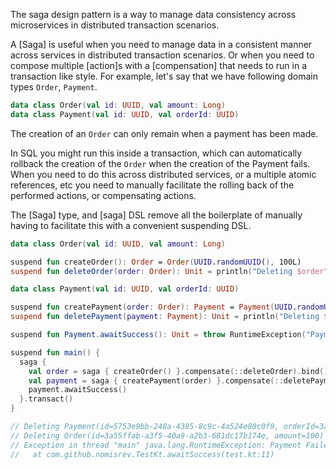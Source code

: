 The saga design pattern is a way to manage data consistency across microservices in distributed transaction scenarios.

A [Saga] is useful when you need to manage data in a consistent manner across services in distributed transaction scenarios.
Or when you need to compose multiple [action]s with a [compensation] that needs to run in a transaction like style.
For example, let's say that we have following domain types `Order`, `Payment`.

```kotlin
data class Order(val id: UUID, val amount: Long)
data class Payment(val id: UUID, val orderId: UUID)
```

The creation of an `Order` can only remain when a payment has been made.

In SQL you might run this inside a transaction, which can automatically rollback the creation of the `Order` when the creation of the Payment fails.
When you need to do this across distributed services, or a multiple atomic references, etc  you need to manually facilitate the rolling back of the performed actions, or compensating actions.

The [Saga] type, and [saga] DSL remove all the boilerplate of manually having to facilitate this with a convenient suspending DSL.

```kotlin
data class Order(val id: UUID, val amount: Long)

suspend fun createOrder(): Order = Order(UUID.randomUUID(), 100L)
suspend fun deleteOrder(order: Order): Unit = println("Deleting $order")

data class Payment(val id: UUID, val orderId: UUID)

suspend fun createPayment(order: Order): Payment = Payment(UUID.randomUUID(), order.id)
suspend fun deletePayment(payment: Payment): Unit = println("Deleting $payment")

suspend fun Payment.awaitSuccess(): Unit = throw RuntimeException("Payment Failed")

suspend fun main() {
  saga {
    val order = saga { createOrder() }.compensate(::deleteOrder).bind()
    val payment = saga { createPayment(order) }.compensate(::deletePayment).bind()
    payment.awaitSuccess()
  }.transact()
}

// Deleting Payment(id=5753e9bb-248a-4385-8c9c-4a524e80c0f9, orderId=3a55ffab-a3f5-40a9-a2b3-681dc17b174e)
// Deleting Order(id=3a55ffab-a3f5-40a9-a2b3-681dc17b174e, amount=100)
// Exception in thread "main" java.lang.RuntimeException: Payment Failed
//   at com.github.nomisrev.TestKt.awaitSuccess(test.kt:11)
```
